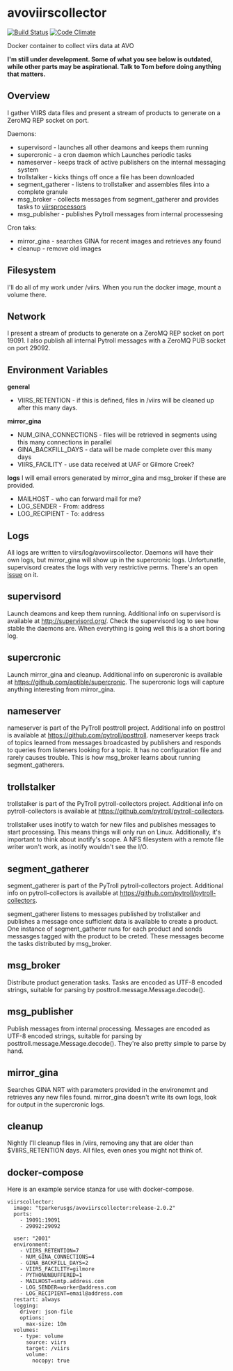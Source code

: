 avoviirscollector
=================
[![Build Status](https://travis-ci.org/tparker-usgs/avoviirscollector.svg?branch=master)](https://travis-ci.org/tparker-usgs/avoviirscollector)
[![Code Climate](https://codeclimate.com/github/tparker-usgs/avoviirscollector/badges/gpa.svg)](https://codeclimate.com/github/tparker-usgs/avoviirscollector)

Docker container to collect viirs data at AVO

**I'm still under development. Some of what you see below is outdated, while other parts may be aspirational. Talk to Tom 
before doing anything that matters.**


Overview
--------
I gather VIIRS data files and present a stream of products to generate on a ZeroMQ REP socket on port.

Daemons:
  * supervisord - launches all other deamons and keeps them running
  * supercronic - a cron daemon which Launches periodic tasks
  * nameserver - keeps track of active publishers on the internal messaging system
  * trollstalker - kicks things off once a file has been downloaded
  * segment_gatherer - listens to trollstalker and assembles files into a complete granule
  * msg_broker - collects messages from segment_gatherer and provides tasks to 
                 [viirsprocessors](https://github.com/tparker-usgs/avoviirsprocessor)
  * msg_publisher - publishes Pytroll messages from internal processesing
  
Cron taks:
  * mirror_gina - searches GINA for recent images and retrieves any found
  * cleanup - remove old images

Filesystem
----------

I'll do all of my work under /viirs. When you run the docker image, mount a volume there.


Network
----------

I present a stream of products to generate on a ZeroMQ REP socket on port 19091. I also publish all internal Pytroll
messages with a ZeroMQ PUB socket on port 29092.


Environment Variables
---------------------

**general**
  * VIIRS_RETENTION - if this is defined, files in /viirs will be cleaned up after this many days.


**mirror_gina**
  * NUM_GINA_CONNECTIONS - files will be retrieved in segments using this many connections in parallel
  * GINA_BACKFILL_DAYS - data will be made complete over this many days
  * VIIRS_FACILITY - use data received at UAF or Gilmore Creek?


**logs** I will email errors generated by mirror_gina and msg_broker if these are provided.
  * MAILHOST - who can forward mail for me?
  * LOG_SENDER - From: address
  * LOG_RECIPIENT - To: address


Logs
----
All logs are written to viirs/log/avoviirscollector. Daemons will have their own logs, but mirror_gina will show up in 
the supercronic logs. Unfortunatle, supervisord creates the logs with very restrictive perms. There's an open
[issue](https://github.com/Supervisor/supervisor/issues/123) on it.


supervisord
-----------
Launch deamons and keep them running. Additional info on supervisord is available at <http://supervisord.org/>. Check 
the supervisord log to see how stable the daemons are. When everything is going well this is a short boring log.


supercronic
-----------
Launch mirror_gina and cleanup. Additional info on supercronic is available at <https://github.com/aptible/supercronic>.
The supercronic logs will capture anything interesting from mirror_gina.


nameserver
----------
nameserver is part of the PyTroll posttroll project. Additional info on posttrol is available at
<https://github.com/pytroll/posttroll>. nameserver keeps track of topics learned from messages broadcasted 
by publishers and responds to queries from listeners looking for a topic. It has no configuration file and rarely causes
trouble. This is how msg_broker learns about running segment_gatherers.


trollstalker
------------
trollstalker is part of the PyTroll pytroll-collectors project. Additional info on pytroll-collectors is available at
<https://github.com/pytroll/pytroll-collectors>. 

trollstalker uses inotify to watch for new files and publishes messages 
to start processing. This means things will only run on Linux. Additionally, it's important to think about inotify's 
scope. A NFS filesystem with a remote file writer won't work, as inotify wouldn't see the I/O.


segment_gatherer
----------------
segment_gatherer is part of the PyTroll pytroll-collectors project. Additional info on pytroll-collectors is available
at <https://github.com/pytroll/pytroll-collectors>. 

segment_gatherer listens to messages published by trollstalker and publishes a message once sufficient data is available 
to create a product. One instance of segment_gatherer runs for each product and sends messasges tagged with the product
to be creted. These messages become the tasks distributed by msg_broker.

msg_broker
----------
Distribute product generation tasks. Tasks are encoded as UTF-8 encoded strings, suitable for parsing by 
posttroll.message.Message.decode().

msg_publisher
-------------
Publish messages from internal processing. Messages are encoded as UTF-8 encoded strings, suitable for parsing by 
posttroll.message.Message.decode(). They're also pretty simple to parse by hand.

mirror_gina
-----------
Searches GINA NRT with parameters provided in the environemnt and retrieves any new files found. mirror_gina doesn't
write its own logs, look for output in the supercronic logs.


cleanup
-------
Nightly I'll cleanup files in /viirs, removing any that are older than $VIIRS_RETENTION days. All
files, even ones you might not think of.


docker-compose
--------------
Here is an example service stanza for use with docker-compose.

    viirscollector:
      image: "tparkerusgs/avoviirscollector:release-2.0.2"
      ports:
        - 19091:19091
        - 29092:29092

      user: "2001"
      environment:
        - VIIRS_RETENTION=7
        - NUM_GINA_CONNECTIONS=4
        - GINA_BACKFILL_DAYS=2
        - VIIRS_FACILITY=gilmore
        - PYTHONUNBUFFERED=1
        - MAILHOST=smtp.address.com
        - LOG_SENDER=worker@address.com
        - LOG_RECIPIENT=email@address.com
      restart: always
      logging:
        driver: json-file
        options:
          max-size: 10m
      volumes:
        - type: volume
          source: viirs
          target: /viirs
          volume:
            nocopy: true
